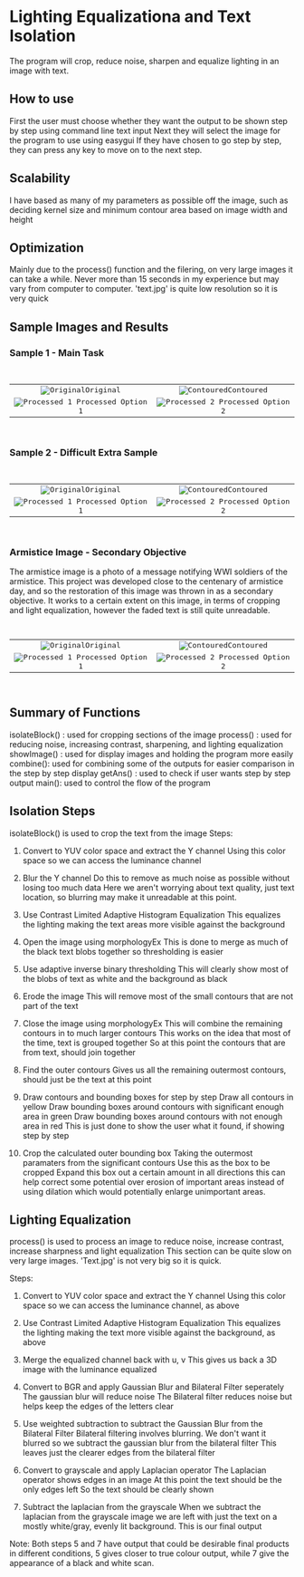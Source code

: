 # Lighting Equalizationa and Text Isolation

The program will crop, reduce noise, sharpen and equalize lighting in an image with text.

## How to use
First the user must choose whether they want the output to be shown step by step using command line text input
Next they will select the image for the program to use using easygui
If they have chosen to go step by step, they can press any key to move on to the next step.

## Scalability
I have based as many of my parameters as possible off the image, such as deciding
kernel size and minimum contour area based on image width and height

## Optimization
Mainly due to the process() function and the filering, on very large images it can take a while.
Never more than 15 seconds in my experience but may vary from computer to computer.
'text.jpg' is quite low resolution so it is very quick

## Sample Images and Results
### Sample 1 - Main Task
<pre>
    <table cellspacing="0", cellpadding="0", border="0">
        <tr>
            <td style="width:500px; text-align:center;">
                <img src="https://i.imgur.com/blI49aZ.jpg" alt="Original"/>Original
            </td>

            <td style="width:500px; text-align:center;">
                <img src="https://i.imgur.com/qxKnaTC.jpg" alt="Contoured"/>Contoured
            </td>
        </tr>

        <tr>
            <td style="width:500px; text-align:center;">
                <img src="https://i.imgur.com/IXaA8jn.jpg" alt="Processed 1"/> Processed Option 1
            </td>

            <td style="width:500px; text-align:center;">
                <img src="https://i.imgur.com/YTnhluH.jpg" alt="Processed 2"/> Processed Option 2
            </td>
        </tr>
    </table>
</pre>

### Sample 2 - Difficult Extra Sample
<pre>
    <table cellspacing="0", cellpadding="0", border="0">
        <tr>
            <td style="width:500px; text-align:center;">
                <img src="https://i.imgur.com/cNADitA.jpg" alt="Original"/>Original
            </td>

            <td style="width:500px; text-align:center;">
                <img src="https://i.imgur.com/434t9Ch.jpg" alt="Contoured"/>Contoured
            </td>
        </tr>

        <tr>
            <td style="width:500px; text-align:center;">
                <img src="https://i.imgur.com/yPojSku.jpg" alt="Processed 1"/> Processed Option 1
            </td>

            <td style="width:500px; text-align:center;">
                <img src="https://i.imgur.com/sg5fZVz.jpg" alt="Processed 2"/> Processed Option 2
            </td>
        </tr>
    </table>
</pre>

### Armistice Image - Secondary Objective
The armistice image is a photo of a message notifying WWI soldiers of the armistice. This project was developed close to the centenary of armistice day, and so the restoration of this image was thrown in as a secondary objective.
It works to a certain extent on this image, in terms of cropping and light equalization, however the faded text is still quite unreadable.

<pre>
    <table cellspacing="0", cellpadding="0", border="0">
        <tr>
            <td style="width:500px; text-align:center;">
                <img src="https://i.imgur.com/RvmcHpF.jpg" alt="Original"/>Original
            </td>

            <td style="width:500px; text-align:center;">
                <img src="https://i.imgur.com/AlsY1gp.jpg" alt="Contoured"/>Contoured
            </td>
        </tr>

        <tr>
            <td style="width:500px; text-align:center;">
                <img src="https://i.imgur.com/wikl8pB.jpg" alt="Processed 1"/> Processed Option 1
            </td>

            <td style="width:500px; text-align:center;">
                <img src="https://i.imgur.com/uYg7VLK.jpg" alt="Processed 2"/> Processed Option 2
            </td>
        </tr>
    </table>
</pre>

## Summary of Functions
isolateBlock() : used for cropping sections of the image
process() : used for reducing noise, increasing contrast, sharpening, and lighting equalization
showImage() : used for display images and holding the program more easily
combine(): used for combining some of the outputs for easier comparison in the step by step display
getAns() : used to check if user wants step by step output
main(): used to control the flow of the program


## Isolation Steps

isolateBlock() is used to crop the text from the image
Steps:

1. Convert to YUV color space and extract the Y channel
		Using this color space so we can access the luminance channel

2. Blur the Y channel
		Do this to remove as much noise as possible without losing too much data
		Here we aren't worrying about text quality, just text location, so blurring 
		may make it unreadable at this point.

3. Use Contrast Limited Adaptive Histogram Equalization
		This equalizes the lighting making the text areas more visible against the background

4. Open the image using morphologyEx
		This is done to merge as much of the black text blobs together so thresholding is easier

5. Use adaptive inverse binary thresholding
		This will clearly show most of the blobs of text as white and the background as black

6. Erode the image
		This will remove most of the small contours that are not part of the text

7. Close the image using morphologyEx
		This will combine the remaining contours in to much larger contours
		This works on the idea that most of the time, text is grouped together
		So at this point the contours that are from text, should join together

8. Find the outer contours
		Gives us all the remaining outermost contours, should just be the text at this point

9. Draw contours and bounding boxes for step by step
		Draw all contours in yellow
		Draw bounding boxes around contours with significant enough area in green
		Draw bounding boxes around contours with not enough area in red
		This is just done to show the user what it found, if showing step by step

10. Crop the calculated outer bounding box
		Taking the outermost paramaters from the significant contours
		Use this as the box to be cropped
		Expand this box out a certain amount in all directions
		this can help correct some potential over erosion of important areas
		instead of using dilation which would potentially enlarge unimportant areas.



## Lighting Equalization

process() is used to process an image to reduce noise, increase contrast, increase sharpness and light equalization
This section can be quite slow on very large images. 'Text.jpg' is not very big so it is quick.

Steps:
1. Convert to YUV color space and extract the Y channel
		Using this color space so we can access the luminance channel, as above

2. Use Contrast Limited Adaptive Histogram Equalization
		This equalizes the lighting making the text more visible against the background, as above

3. Merge the equalized channel back with u, v
		This gives us back a 3D image with the luminance equalized

4. Convert to BGR and apply Gaussian Blur and Bilateral Filter seperately
		The gaussian blur will reduce noise
		The Bilateral filter reduces noise but helps keep the edges of the letters clear

5. Use weighted subtraction to subtract the Gaussian Blur from the Bilateral Filter
		Bilateral filtering involves blurring.
		We don't want it blurred so we subtract the gaussian blur from the bilateral filter
		This leaves just the clearer edges from the bilateral filter

6. Convert to grayscale and apply Laplacian operator
		The Laplacian operator shows edges in an image
		At this point the text should be the only edges left
		So the text should be clearly shown 

7. Subtract the laplacian from the grayscale
		When we subtract the laplacian from the grayscale image we are left with
		just the text on a mostly white/gray, evenly lit background.
		This is our final output

Note: Both steps 5 and 7 have output that could be desirable final products in different conditions, 5 gives closer to true colour output, while 7 give the appearance of a black and white scan.
